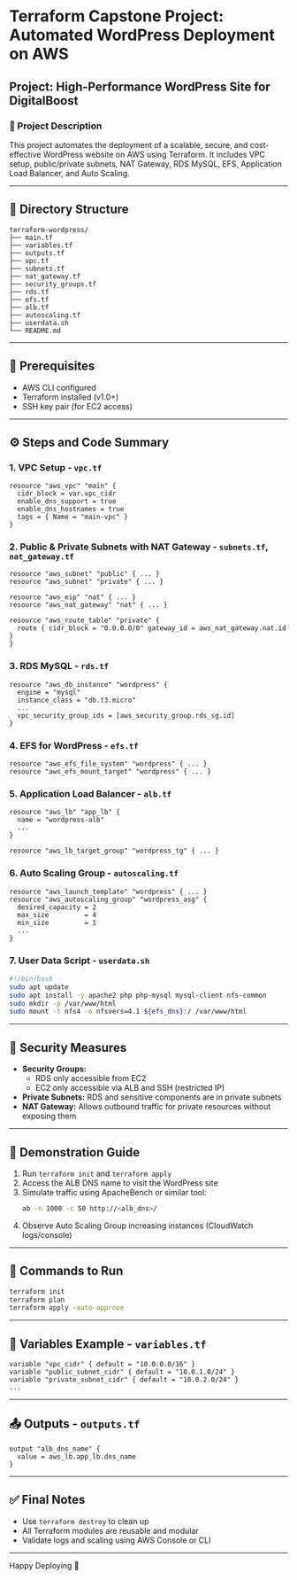 # Terraform Capstone Project: Automated WordPress Deployment on AWS

## Project: High-Performance WordPress Site for DigitalBoost

### 📄 Project Description
This project automates the deployment of a scalable, secure, and cost-effective WordPress website on AWS using Terraform. It includes VPC setup, public/private subnets, NAT Gateway, RDS MySQL, EFS, Application Load Balancer, and Auto Scaling.

---

## 📁 Directory Structure
```
terraform-wordpress/
├── main.tf
├── variables.tf
├── outputs.tf
├── vpc.tf
├── subnets.tf
├── nat_gateway.tf
├── security_groups.tf
├── rds.tf
├── efs.tf
├── alb.tf
├── autoscaling.tf
├── userdata.sh
└── README.md
```

---

## 🚀 Prerequisites
- AWS CLI configured
- Terraform installed (v1.0+)
- SSH key pair (for EC2 access)

---

## ⚙️ Steps and Code Summary

### 1. **VPC Setup** - `vpc.tf`
```hcl
resource "aws_vpc" "main" {
  cidr_block = var.vpc_cidr
  enable_dns_support = true
  enable_dns_hostnames = true
  tags = { Name = "main-vpc" }
}
```

### 2. **Public & Private Subnets with NAT Gateway** - `subnets.tf`, `nat_gateway.tf`
```hcl
resource "aws_subnet" "public" { ... }
resource "aws_subnet" "private" { ... }

resource "aws_eip" "nat" { ... }
resource "aws_nat_gateway" "nat" { ... }

resource "aws_route_table" "private" {
  route { cidr_block = "0.0.0.0/0" gateway_id = aws_nat_gateway.nat.id }
}
```

### 3. **RDS MySQL** - `rds.tf`
```hcl
resource "aws_db_instance" "wordpress" {
  engine = "mysql"
  instance_class = "db.t3.micro"
  ...
  vpc_security_group_ids = [aws_security_group.rds_sg.id]
}
```

### 4. **EFS for WordPress** - `efs.tf`
```hcl
resource "aws_efs_file_system" "wordpress" { ... }
resource "aws_efs_mount_target" "wordpress" { ... }
```

### 5. **Application Load Balancer** - `alb.tf`
```hcl
resource "aws_lb" "app_lb" {
  name = "wordpress-alb"
  ...
}

resource "aws_lb_target_group" "wordpress_tg" { ... }
```

### 6. **Auto Scaling Group** - `autoscaling.tf`
```hcl
resource "aws_launch_template" "wordpress" { ... }
resource "aws_autoscaling_group" "wordpress_asg" {
  desired_capacity = 2
  max_size         = 4
  min_size         = 1
  ...
}
```

### 7. **User Data Script** - `userdata.sh`
```bash
#!/bin/bash
sudo apt update
sudo apt install -y apache2 php php-mysql mysql-client nfs-common
sudo mkdir -p /var/www/html
sudo mount -t nfs4 -o nfsvers=4.1 ${efs_dns}:/ /var/www/html
```

---

## 🔐 Security Measures
- **Security Groups:**
  - RDS only accessible from EC2
  - EC2 only accessible via ALB and SSH (restricted IP)
- **Private Subnets:** RDS and sensitive components are in private subnets
- **NAT Gateway:** Allows outbound traffic for private resources without exposing them

---

## 🧪 Demonstration Guide
1. Run `terraform init` and `terraform apply`
2. Access the ALB DNS name to visit the WordPress site
3. Simulate traffic using ApacheBench or similar tool:
   ```bash
   ab -n 1000 -c 50 http://<alb_dns>/
   ```
4. Observe Auto Scaling Group increasing instances (CloudWatch logs/console)

---

## 📌 Commands to Run
```bash
terraform init
terraform plan
terraform apply -auto-approve
```

---

## 📘 Variables Example - `variables.tf`
```hcl
variable "vpc_cidr" { default = "10.0.0.0/16" }
variable "public_subnet_cidr" { default = "10.0.1.0/24" }
variable "private_subnet_cidr" { default = "10.0.2.0/24" }
...
```

---

## 📤 Outputs - `outputs.tf`
```hcl
output "alb_dns_name" {
  value = aws_lb.app_lb.dns_name
}
```

---

## ✅ Final Notes
- Use `terraform destroy` to clean up
- All Terraform modules are reusable and modular
- Validate logs and scaling using AWS Console or CLI

---

Happy Deploying 🚀

